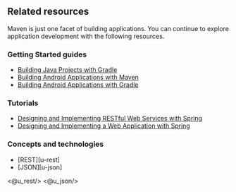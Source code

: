 ## Related resources

Maven is just one facet of building applications. You can continue to explore application development with the following resources.

### Getting Started guides

* [Building Java Projects with Gradle][gs-gradle]
* [Building Android Applications with Maven][gs-maven-android]
* [Building Android Applications with Gradle][gs-gradle-android]

[gs-gradle]: /guides/gs/gradle/
[gs-maven-android]: /guides/gs/maven-android/
[gs-gradle-android]: /guides/gs/gradle-android/

### Tutorials

* [Designing and Implementing RESTful Web Services with Spring][tut-rest]
* [Designing and Implementing a Web Application with Spring][tut-web]

[tut-rest]: /guides/tutorials/rest
[tut-web]: /guides/tutorials/web

### Concepts and technologies

* [REST][u-rest]
* [JSON][u-json]

<@u_rest/>
<@u_json/>
